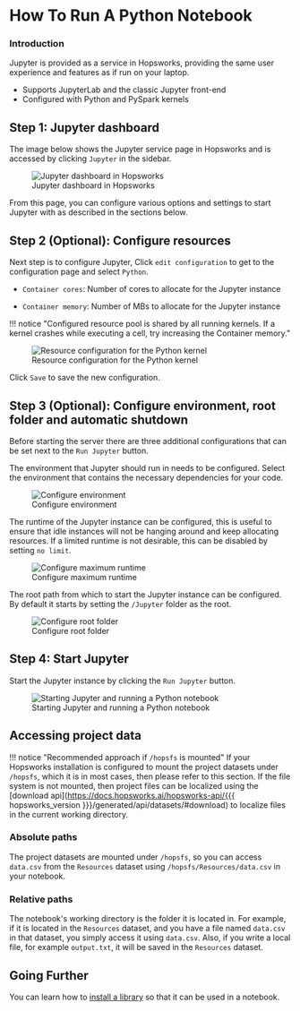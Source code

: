 # How To Run A Python Notebook

### Introduction

Jupyter is provided as a service in Hopsworks, providing the same user experience and features as if run on your laptop.

* Supports JupyterLab and the classic Jupyter front-end
* Configured with Python and PySpark kernels

## Step 1: Jupyter dashboard

The image below shows the Jupyter service page in Hopsworks and is accessed by clicking `Jupyter` in the sidebar.

<p align="center">
  <figure>
    <img src="../../../../assets/images/guides/jupyter/jupyter_overview_py.png" alt="Jupyter dashboard in Hopsworks">
    <figcaption>Jupyter dashboard in Hopsworks</figcaption>
  </figure>
</p>

From this page, you can configure various options and settings to start Jupyter with as described in the sections below.

## Step 2 (Optional): Configure resources

Next step is to configure Jupyter, Click `edit configuration` to get to the configuration page and select `Python`.

* `Container cores`: Number of cores to allocate for the Jupyter instance

* `Container memory`: Number of MBs to allocate for the Jupyter instance

!!! notice "Configured resource pool is shared by all running kernels. If a kernel crashes while executing a cell, try increasing the Container memory."

<p align="center">
  <figure>
    <img src="../../../../assets/images/guides/jupyter/python_configuration.png" alt="Resource configuration for the Python kernel">
    <figcaption>Resource configuration for the Python kernel</figcaption>
  </figure>
</p>

Click `Save` to save the new configuration.

## Step 3 (Optional): Configure environment, root folder and automatic shutdown

Before starting the server there are three additional configurations that can be set next to the `Run Jupyter` button.

The environment that Jupyter should run in needs to be configured. Select the environment that contains the necessary dependencies for your code.

<p align="center">
  <figure>
    <img src="../../../../assets/images/guides/jupyter/configure_environment.png" alt="Configure environment">
    <figcaption>Configure environment</figcaption>
  </figure>
</p>

The runtime of the Jupyter instance can be configured, this is useful to ensure that idle instances will not be hanging around and keep allocating resources. If a limited runtime is not desirable, this can be disabled by setting `no limit`. 

<p align="center">
  <figure>
    <img src="../../../../assets/images/guides/jupyter/configure_shutdown.png" alt="Configure maximum runtime">
    <figcaption>Configure maximum runtime</figcaption>
  </figure>
</p>

The root path from which to start the Jupyter instance can be configured. By default it starts by setting the `/Jupyter` folder as the root.

<p align="center">
  <figure>
    <img src="../../../../assets/images/guides/jupyter/start_from_folder.png" alt="Configure root folder">
    <figcaption>Configure root folder</figcaption>
  </figure>
</p>


## Step 4: Start Jupyter

Start the Jupyter instance by clicking the `Run Jupyter` button.

<p align="center">
  <figure>
    <img src="../../../../assets/images/guides/jupyter/python_jupyter_starting.gif" alt="Starting Jupyter and running a Python notebook">
    <figcaption>Starting Jupyter and running a Python notebook</figcaption>
  </figure>
</p>

## Accessing project data
!!! notice "Recommended approach if `/hopsfs` is mounted"
    If your Hopsworks installation is configured to mount the project datasets under `/hopsfs`, which it is in most cases, then please refer to this section.
    If the file system is not mounted, then project files can be localized using the [download api](https://docs.hopsworks.ai/hopsworks-api/{{{ hopsworks_version }}}/generated/api/datasets/#download) to localize files in the current working directory.

### Absolute paths
The project datasets are mounted under `/hopsfs`, so you can access `data.csv` from the `Resources` dataset using `/hopsfs/Resources/data.csv` in your notebook.

### Relative paths
The notebook's working directory is the folder it is located in. For example, if it is located in the `Resources` dataset, and you have a file named `data.csv` in that dataset, you simply access it using `data.csv`. Also, if you write a local file, for example `output.txt`, it will be saved in the `Resources` dataset.


## Going Further

You can learn how to [install a library](../python/python_install.md) so that it can be used in a notebook.

